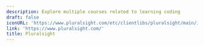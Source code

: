 ```yaml
---
description: Explore multiple courses related to learning coding
draft: false
iconURL: 'https://www.pluralsight.com/etc/clientlibs/pluralsight/main/images/favicons/apple-touch-icon-180x180.png'
link: 'https://www.pluralsight.com/'
title: Pluralsight
---
```

